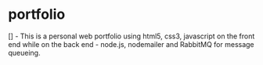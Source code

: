 # portfolio
[] - This is a personal web portfolio using html5, css3, javascript on the front end while on the back end - node.js, nodemailer and RabbitMQ for message queueing.

